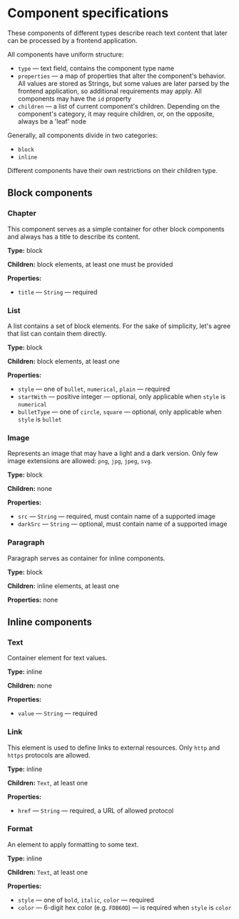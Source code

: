 # Component specifications

These components of different types describe reach text content that later can be processed by a frontend application.

All components have uniform structure:

- `type` — text field, contains the component type name
- `properties` — a map of properties that alter the component's behavior. All values are stored as Strings, but some values are later parsed by the frontend application, so additional requirements may apply. All components may have the `id` property
- `children` — a list of current component's children. Depending on the component's category, it may require children, or, on the opposite, always be a 'leaf' node

Generally, all components divide in two categories:

- `block`
- `inline`

Different components have their own restrictions on their children type.

## Block components

### Chapter

This component serves as a simple container for other block components and always has a title to describe its content.

**Type:** block

**Children:** block elements, at least one must be provided

**Properties:**

- `title` — `String` — required

### List

A list contains a set of block elements. For the sake of simplicity, let's agree that list can contain them directly.

**Type:** block

**Children:** block elements, at least one

**Properties:**

- `style` — one of `bullet`, `numerical`, `plain` — required
- `startWith` — positive integer — optional, only applicable when `style` is `numerical`
- `bulletType` — one of `circle`, `square` — optional, only applicable when `style` is `bullet`

### Image

Represents an image that may have a light and a dark version. Only few image extensions are allowed: `png`, `jpg`, `jpeg`, `svg`.

**Type:** block

**Children:** none

**Properties:**

- `src` — `String` — required, must contain name of a supported image
- `darkSrc` — `String` — optional, must contain name of a supported image

### Paragraph

Paragraph serves as container for inline components.

**Type:** block

**Children:** inline elements, at least one

**Properties:** none

## Inline components

### Text

Container element for text values.

**Type:** inline

**Children:** none

**Properties:**

- `value` — `String` — required

### Link

This element is used to define links to external resources. Only `http` and `https` protocols are allowed.

**Type:** inline

**Children:** `Text`, at least one

**Properties:**

- `href` — `String` — required, a URL of allowed protocol

### Format

An element to apply formatting to some text.

**Type:** inline

**Children:** `Text`, at least one

**Properties:**

- `style` — one of `bold`, `italic`, `color` — required
- `color` — 6-digit hex color (e.g. `FDB60D`) — is required when `style` is `color`